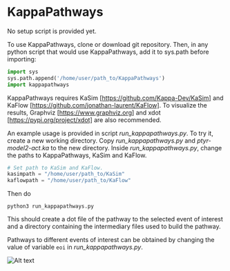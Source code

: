 # KappaPathways

No setup script is provided yet.

To use KappaPathways, clone or download git repository.
Then, in any python script that would use KappaPathways,
add it to sys.path before importing:

```python
import sys
sys.path.append('/home/user/path_to/KappaPathways')
import kappapathways
```

KappaPathways requires KaSim [https://github.com/Kappa-Dev/KaSim] and KaFlow [https://github.com/jonathan-laurent/KaFlow].
To visualize the results, Graphviz [https://www.graphviz.org] and xdot [https://pypi.org/project/xdot] are also recommended.

An example usage is provided in script *run_kappapathways.py*.
To try it, create a new working directory.
Copy *run_kappapathways.py* and *ptyr-model2-act.ka* to the new directory.
Inside *run_kappapathways.py*, change the paths to KappaPathways, KaSim and KaFlow.

```python
# Set path to KaSim and KaFlow.
kasimpath = "/home/user/path_to/KaSim"
kaflowpath = "/home/user/path_to/KaFlow"
```

Then do

```
python3 run_kappapathways.py
```

This should create a dot file of the pathway to the selected event of interest
and a directory containing the intermediary files used to build the pathway.

Pathways to different events of interest can be obtained by changing the value of
variable `eoi` in *run_kappapathways.py*.


![Alt text](/home/slegare/ENS/tyrkinase-sh2-signaling/script_build/test/pathways?raw=true "Resulting pathway example")

